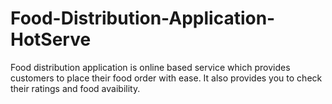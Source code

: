 # Food-Distribution-Application-HotServe
Food distribution application is online based service which provides customers to place their food order with ease.
It also provides you to check their ratings and food avaibility.


